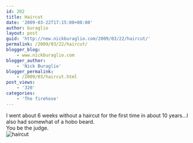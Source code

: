 ```yaml
---
id: 202
title: Haircut
date: '2009-03-22T17:15:00+00:00'
author: buraglio
layout: post
guid: 'http://new.nickburaglio.com/2009/03/22/haircut/'
permalink: /2009/03/22/haircut/
blogger_blog:
    - www.nickburaglio.com
blogger_author:
    - 'Nick Buraglio'
blogger_permalink:
    - /2009/03/haircut.html
post_views:
    - '320'
categories:
    - 'The firehose'
---
```


I went about 6 weeks without a haircut for the first time in about 10 years…I also had somewhat of a hobo beard.   
You be the judge.   
![haircut](http://buraglio.com/nick/wp/wp-content/uploads/2009/03/haircut.gif "haircut")